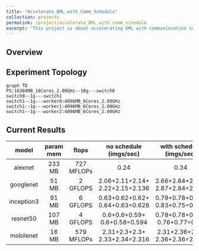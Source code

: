 ```yaml
---
title: "Accelerate_DML_with_Comm_Schedule"
collection: projects
permalink: /project/accelerate_DML_with_comm_schedule
excerpt: 'This project is about accelerating DML with communincation schedule.'
---
```


## Overview

## Experiment Topology
```mermaid
graph TD
PS:16384MB_16Cores_2.00GHz--10g---switch0
switch0--1g---switch1
switch1--1g---worker0:4096MB_6Cores_2.00GHz
switch1--1g---worker1:4096MB_6Cores_2.00GHz
switch1--1g---worker2:4096MB_6Cores_2.00GHz
```

## Current Results
|   model    | param mem |   flops    |     no schedule<br/>(imgs/sec)      |    with schedule<br/>(imgs/sec)     | speed up |
| :--------: | :-------: | :--------: | :---------------------------------: | :---------------------------------: | :------: |
|  alexnet   |  233 MB   | 727 MFLOPs |                0.24                 |                0.34                 |  41.67%  |
| googlenet  |   51 MB   |  2 GFLOPS  | 2.06+2.11+2.14+<br/>2.22+2.15=2.136 | 2.66+2.84+2.78+<br/>2.87+2.84=2.798 |  30.99%  |
| inception3 |   91 MB   |  6 GFLOPS  | 0.63+0.62+0.62+<br/>0.64+0.63=0.628 | 0.79+0.78+0.79+<br/>0.83+0.75=0.788 |  25.48%  |
|  resnet50  |  107 MB   |  4 GFLOPS  |  0.6+0.6+0.59+<br/>0.6+0.58=0.594   | 0.78+0.78+0.76+<br/>0.76+0.77=0.77  |  29.63%  |
| mobilenet  |   16 MB   | 579 MFLOPs |  2.31+2.3+2.3+<br/>2.33+2.34=2.316  | 2.31+2.36+2.34<br/>2.36+2.36=2.346  |  1.30%   |

<!-- <img class="img-responsive" src="/images/ECCV2018_architecture.jpg">

## Publication:
Y. Huang, <u>M. Cai</u>, Z. Li and Y. Sato, &quot;Predicting Gaze in Egocentric Video by Learning Task-dependent Attention Transition,&quot; <i>European Conference on Computer Vision (**ECCV**)</i>, 2018. (<font color="blue">oral presentation, acceptance rate: 2.4%</font>)  
[[Arxiv preprint]](/files/HCLS_eccv_arxiv2018.pdf)
[[Code]](https://github.com/hyf015/egocentric-gaze-prediction)

### Demo video (Youtube)
<iframe width="560" height="315" src="https://www.youtube.com/embed/TiFz-LP3LW4" frameborder="0" allow="autoplay; encrypted-media" allowfullscreen></iframe> -->

